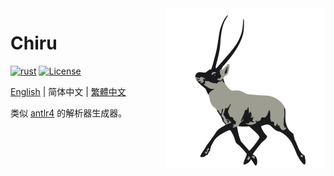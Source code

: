 <img src="icon/icon.svg" align="right" width="256" height="256"/>

# Chiru

[![rust](https://img.shields.io/badge/rust-1.64-green)](https://www.rust-lang.org/)
[![License](https://img.shields.io/badge/license-MIT-blue.svg)](https://raw.githubusercontent.com/Qiu-Weidong/Chiru/main/LICENSE)

[English](README.md) | 简体中文 | [繁體中文](README.zh-Hant.md)


类似 [antlr4](https://github.com/antlr/antlr4.git) 的解析器生成器。




